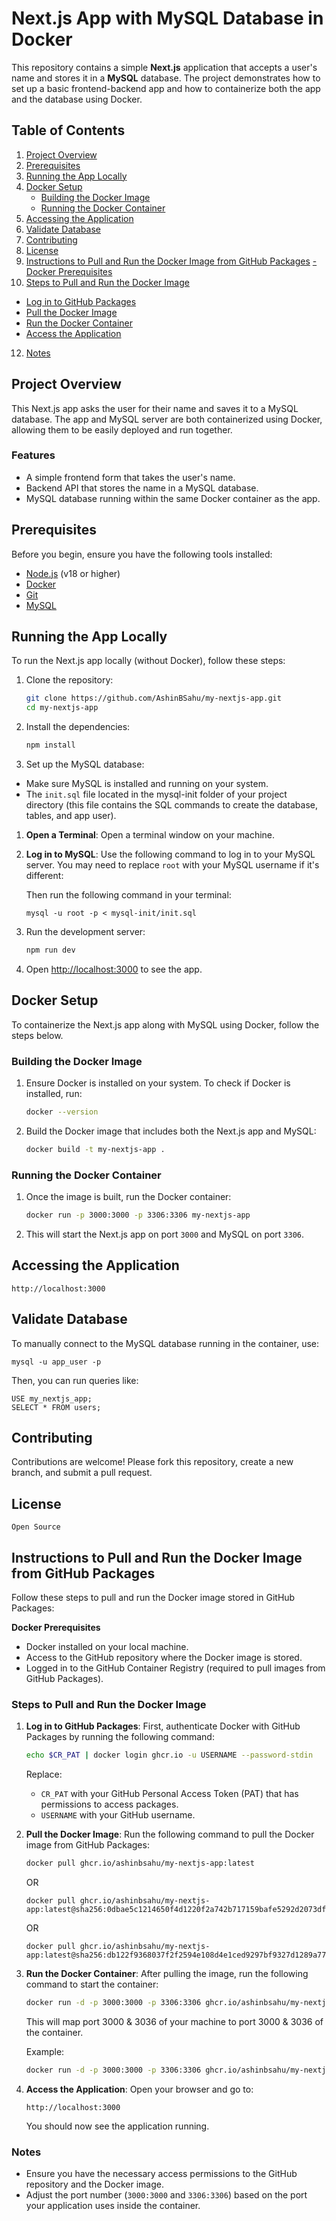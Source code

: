 # Next.js App with MySQL Database in Docker

This repository contains a simple **Next.js** application that accepts a user's name and stores it in a **MySQL** database. The project demonstrates how to set up a basic frontend-backend app and how to containerize both the app and the database using Docker.

## Table of Contents

1. [Project Overview](#project-overview)
2. [Prerequisites](#prerequisites)
3. [Running the App Locally](#running-the-app-locally)
4. [Docker Setup](#docker-setup)
   - [Building the Docker Image](#building-the-docker-image)
   - [Running the Docker Container](#running-the-docker-container)
5. [Accessing the Application](#accessing-the-application)
6. [Validate Database](#validate-database)
7. [Contributing](#contributing)
8. [License](#license)
9. [Instructions to Pull and Run the Docker Image from GitHub Packages](#instructions-to-pull-and-run-the-docker-image-from-github-packages)
[   - Docker Prerequisites](#docker-prerequisites)
10. [Steps to Pull and Run the Docker Image](#steps-to-pull-and-run-the-docker-image)
   - [Log in to GitHub Packages](#log-in-to-github-packages)
   - [Pull the Docker Image](#pull-the-docker-image)
   - [Run the Docker Container](#run-the-docker-container)
   - [Access the Application](#access-the-application)
12. [Notes](#notes)

## Project Overview

This Next.js app asks the user for their name and saves it to a MySQL database. The app and MySQL server are both containerized using Docker, allowing them to be easily deployed and run together.

### Features

- A simple frontend form that takes the user's name.
- Backend API that stores the name in a MySQL database.
- MySQL database running within the same Docker container as the app.

## Prerequisites

Before you begin, ensure you have the following tools installed:

- [Node.js](https://nodejs.org/) (v18 or higher)
- [Docker](https://www.docker.com/get-started)
- [Git](https://git-scm.com/)
- [MySQL](https://www.mysql.com/products/community/)

## Running the App Locally

To run the Next.js app locally (without Docker), follow these steps:

1. Clone the repository:

    ```bash
    git clone https://github.com/AshinBSahu/my-nextjs-app.git
    cd my-nextjs-app
    ```

2. Install the dependencies:

    ```bash
    npm install
    ```

3. Set up the MySQL database:


- Make sure MySQL is installed and running on your system.
- The `init.sql` file located in the mysql-init folder of your project directory (this file contains the SQL commands to create the database, tables, and app user).


1. **Open a Terminal**:
   Open a terminal window on your machine.

2. **Log in to MySQL**:
   Use the following command to log in to your MySQL server. You may need to replace `root` with your MySQL username if it's different:

    Then run the following command in your terminal:
    ```
    mysql -u root -p < mysql-init/init.sql
    ```


4. Run the development server:

    ```bash
    npm run dev
    ```

5. Open [http://localhost:3000](http://localhost:3000) to see the app.

## Docker Setup

To containerize the Next.js app along with MySQL using Docker, follow the steps below.

### Building the Docker Image

1. Ensure Docker is installed on your system. To check if Docker is installed, run:

    ```bash
    docker --version
    ```

2. Build the Docker image that includes both the Next.js app and MySQL:

    ```bash
    docker build -t my-nextjs-app .
    ```

### Running the Docker Container

1. Once the image is built, run the Docker container:

    ```bash
    docker run -p 3000:3000 -p 3306:3306 my-nextjs-app
    ```

2. This will start the Next.js app on port `3000` and MySQL on port `3306`.


## Accessing the Application

    
    http://localhost:3000
    
## Validate Database

To manually connect to the MySQL database running in the container, use:

    
    mysql -u app_user -p
    
Then, you can run queries like:


    USE my_nextjs_app;
    SELECT * FROM users;


## Contributing

Contributions are welcome! Please fork this repository, create a new branch, and submit a pull request.

## License

    Open Source


## Instructions to Pull and Run the Docker Image from GitHub Packages

Follow these steps to pull and run the Docker image stored in GitHub Packages:

   **Docker Prerequisites**
- Docker installed on your local machine.
- Access to the GitHub repository where the Docker image is stored.
- Logged in to the GitHub Container Registry (required to pull images from GitHub Packages).

### Steps to Pull and Run the Docker Image

1. **Log in to GitHub Packages**:
   First, authenticate Docker with GitHub Packages by running the following command:

   ```bash
   echo $CR_PAT | docker login ghcr.io -u USERNAME --password-stdin
   ```

   Replace:
   - `CR_PAT` with your GitHub Personal Access Token (PAT) that has permissions to access packages.
   - `USERNAME` with your GitHub username.

2. **Pull the Docker Image**:
   Run the following command to pull the Docker image from GitHub Packages:

   ```bash
   docker pull ghcr.io/ashinbsahu/my-nextjs-app:latest
   ```
   OR
   ```linux/amd64
   docker pull ghcr.io/ashinbsahu/my-nextjs-app:latest@sha256:0dbae5c1214650f4d1220f2a742b717159bafe5292d2073dfc2568afc076ecc1
    ```
    OR
    ```unknown/unknown
    docker pull ghcr.io/ashinbsahu/my-nextjs-app:latest@sha256:db122f9368037f2f2594e108d4e1ced9297bf9327d1289a778a5346042b6d4a5
    ```

3. **Run the Docker Container**:
   After pulling the image, run the following command to start the container:

   ```bash
   docker run -d -p 3000:3000 -p 3306:3306 ghcr.io/ashinbsahu/my-nextjs-app:latest
   ```

   This will map port 3000 & 3036 of your machine to port 3000 & 3036 of the container.

   Example:
   ```bash
   docker run -d -p 3000:3000 -p 3306:3306 ghcr.io/ashinbsahu/my-nextjs-app:latest
   ```

4. **Access the Application**:
   Open your browser and go to:

   ```
   http://localhost:3000
   ```

   You should now see the application running.

### Notes
- Ensure you have the necessary access permissions to the GitHub repository and the Docker image.
- Adjust the port number (`3000:3000` and `3306:3306`) based on the port your application uses inside the container.



